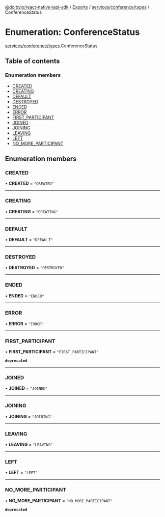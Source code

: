 [@dolbyio/react-native-iapi-sdk](../README.md) / [Exports](../modules.md) / [services/conference/types](../modules/services_conference_types.md) / ConferenceStatus

# Enumeration: ConferenceStatus

[services/conference/types](../modules/services_conference_types.md).ConferenceStatus

## Table of contents

### Enumeration members

- [CREATED](services_conference_types.ConferenceStatus.md#created)
- [CREATING](services_conference_types.ConferenceStatus.md#creating)
- [DEFAULT](services_conference_types.ConferenceStatus.md#default)
- [DESTROYED](services_conference_types.ConferenceStatus.md#destroyed)
- [ENDED](services_conference_types.ConferenceStatus.md#ended)
- [ERROR](services_conference_types.ConferenceStatus.md#error)
- [FIRST\_PARTICIPANT](services_conference_types.ConferenceStatus.md#first_participant)
- [JOINED](services_conference_types.ConferenceStatus.md#joined)
- [JOINING](services_conference_types.ConferenceStatus.md#joining)
- [LEAVING](services_conference_types.ConferenceStatus.md#leaving)
- [LEFT](services_conference_types.ConferenceStatus.md#left)
- [NO\_MORE\_PARTICIPANT](services_conference_types.ConferenceStatus.md#no_more_participant)

## Enumeration members

### CREATED

• **CREATED** = `"CREATED"`

___

### CREATING

• **CREATING** = `"CREATING"`

___

### DEFAULT

• **DEFAULT** = `"DEFAULT"`

___

### DESTROYED

• **DESTROYED** = `"DESTROYED"`

___

### ENDED

• **ENDED** = `"ENDED"`

___

### ERROR

• **ERROR** = `"ERROR"`

___

### FIRST\_PARTICIPANT

• **FIRST\_PARTICIPANT** = `"FIRST_PARTICIPANT"`

**`deprecated`**

___

### JOINED

• **JOINED** = `"JOINED"`

___

### JOINING

• **JOINING** = `"JOINING"`

___

### LEAVING

• **LEAVING** = `"LEAVING"`

___

### LEFT

• **LEFT** = `"LEFT"`

___

### NO\_MORE\_PARTICIPANT

• **NO\_MORE\_PARTICIPANT** = `"NO_MORE_PARTICIPANT"`

**`deprecated`**
